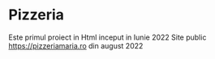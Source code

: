 # Pizzeria 
Este primul proiect in Html inceput in Iunie 2022 
Site public https://pizzeriamaria.ro din august 2022

